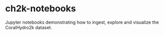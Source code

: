 # ch2k-notebooks
Jupyter notebooks demonstrating how to ingest, explore and visualize the CoralHydro2k dataset.
